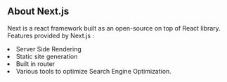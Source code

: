 ## About Next.js
Next is a react framework built as an open-source on top of React library.
Features provided by Next.js :
<li>Server Side Rendering</li>
<li>Static site generation</li>
<li>Built in router</li>
<li>Various tools to optimize Search Engine Optimization.</li>
